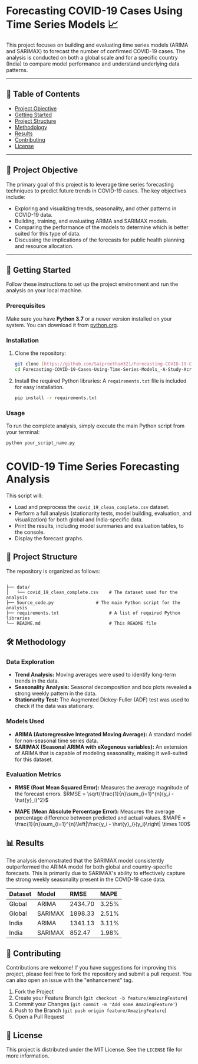 # Forecasting COVID-19 Cases Using Time Series Models 📈

This project focuses on building and evaluating time series models (ARIMA and SARIMAX) to forecast the number of confirmed COVID-19 cases. The analysis is conducted on both a global scale and for a specific country (India) to compare model performance and understand underlying data patterns.

***

## 📜 Table of Contents
* [Project Objective](#project-objective)
* [Getting Started](#getting-started)
* [Project Structure](#project-structure)
* [Methodology](#methodology)
* [Results](#results)
* [Contributing](#contributing)
* [License](#license)

***

## 🎯 Project Objective
The primary goal of this project is to leverage time series forecasting techniques to predict future trends in COVID-19 cases. The key objectives include:
* Exploring and visualizing trends, seasonality, and other patterns in COVID-19 data.
* Building, training, and evaluating ARIMA and SARIMAX models.
* Comparing the performance of the models to determine which is better suited for this type of data.
* Discussing the implications of the forecasts for public health planning and resource allocation.

***

## 🚀 Getting Started
Follow these instructions to set up the project environment and run the analysis on your local machine.

### Prerequisites
Make sure you have **Python 3.7** or a newer version installed on your system. You can download it from [python.org](https://www.python.org/downloads/).

### Installation
1.  Clone the repository:
    ```bash
    git clone [https://github.com/Saipreetham321/Forecasting-COVID-19-Cases-Using-Time-Series-Models_-A-Study-Across-Countries-and-WHO-Regions.git](https://github.com/Saipreetham321/Forecasting-COVID-19-Cases-Using-Time-Series-Models_-A-Study-Across-Countries-and-WHO-Regions.git)
    cd Forecasting-COVID-19-Cases-Using-Time-Series-Models_-A-Study-Across-Countries-and-WHO-Region
    ```
2.  Install the required Python libraries:
    A `requirements.txt` file is included for easy installation.
    ```bash
    pip install -r requirements.txt
    ```

### Usage
To run the complete analysis, simply execute the main Python script from your terminal:
```bash
python your_script_name.py
```
# COVID-19 Time Series Forecasting Analysis

This script will:

* Load and preprocess the `covid_19_clean_complete.csv` dataset.
* Perform a full analysis (stationarity tests, model building, evaluation, and visualization) for both global and India-specific data.
* Print the results, including model summaries and evaluation tables, to the console.
* Display the forecast graphs.

## 📁 Project Structure

The repository is organized as follows:
```

├── data/
│   └── covid_19_clean_complete.csv    # The dataset used for the analysis
├── Source_code.py                # The main Python script for the analysis
├── requirements.txt                   # A list of required Python libraries
└── README.md                          # This README file
```
## 🛠️ Methodology

### Data Exploration

* **Trend Analysis:** Moving averages were used to identify long-term trends in the data.
* **Seasonality Analysis:** Seasonal decomposition and box plots revealed a strong weekly pattern in the data.
* **Stationarity Test:** The Augmented Dickey-Fuller (ADF) test was used to check if the data was stationary.

### Models Used

* **ARIMA (Autoregressive Integrated Moving Average):** A standard model for non-seasonal time series data.
* **SARIMAX (Seasonal ARIMA with eXogenous variables):** An extension of ARIMA that is capable of modeling seasonality, making it well-suited for this dataset.

### Evaluation Metrics

* **RMSE (Root Mean Squared Error):** Measures the average magnitude of the forecast errors.
    $RMSE = \sqrt{\frac{1}{n}\sum_{i=1}^{n}(y_i - \hat{y}_i)^2}$

* **MAPE (Mean Absolute Percentage Error):** Measures the average percentage difference between predicted and actual values.
    $MAPE = \frac{1}{n}\sum_{i=1}^{n}\left|\frac{y_i - \hat{y}_i}{y_i}\right| \times 100$

## 📊 Results

The analysis demonstrated that the SARIMAX model consistently outperformed the ARIMA model for both global and country-specific forecasts. This is primarily due to SARIMAX's ability to effectively capture the strong weekly seasonality present in the COVID-19 case data.

| Dataset | Model   | RMSE     | MAPE    |
| :------ | :------ | :------- | :------ |
| Global  | ARIMA   | 2434.70  | 3.25%   |
| Global  | SARIMAX | 1898.33  | 2.51%   |
| India   | ARIMA   | 1341.13  | 3.11%   |
| India   | SARIMAX | 852.47   | 1.98%   |

## 🤝 Contributing

Contributions are welcome! If you have suggestions for improving this project, please feel free to fork the repository and submit a pull request. You can also open an issue with the "enhancement" tag.

1.  Fork the Project
2.  Create your Feature Branch (`git checkout -b feature/AmazingFeature`)
3.  Commit your Changes (`git commit -m 'Add some AmazingFeature'`)
4.  Push to the Branch (`git push origin feature/AmazingFeature`)
5.  Open a Pull Request

## 📝 License

This project is distributed under the MIT License. See the `LICENSE` file for more information.
